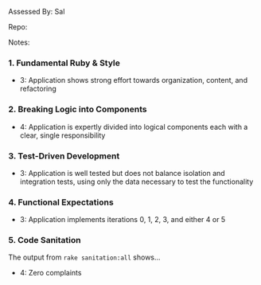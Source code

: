 Assessed By: Sal

Repo:

Notes:


### 1. Fundamental Ruby & Style

*   3:  Application shows strong effort towards organization, content, and refactoring

### 2. Breaking Logic into Components

*   4: Application is expertly divided into logical components each with a clear, single responsibility

### 3. Test-Driven Development

*   3: Application is well tested but does not balance isolation and integration tests, using only the data necessary to test the functionality

### 4. Functional Expectations

*   3: Application implements iterations 0, 1, 2, 3, and either 4 or 5

### 5. Code Sanitation

The output from `rake sanitation:all` shows...

*   4: Zero complaints
